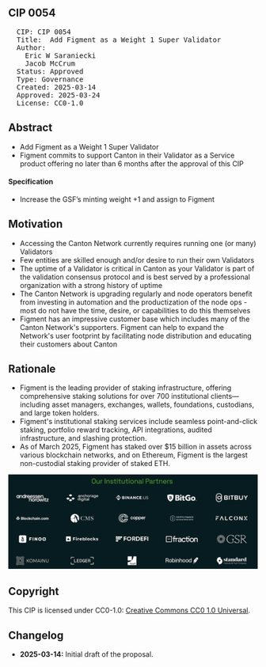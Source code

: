 ## CIP 0054

<pre>
  CIP: CIP 0054
  Title:  Add Figment as a Weight 1 Super Validator
  Author: 
    Eric W Saraniecki 
    Jacob McCrum
  Status: Approved 
  Type: Governance 
  Created: 2025-03-14
  Approved: 2025-03-24
  License: CC0-1.0
</pre>

## Abstract

* Add Figment as a Weight 1 Super Validator
* Figment commits to support Canton in their Validator as a Service product offering no later than 6 months after the approval of this CIP

#### Specification
* Increase the GSF’s minting weight +1 and assign to Figment


## Motivation

* Accessing the Canton Network currently requires running one (or many) Validators
* Few entities are skilled enough and/or desire to run their own Validators
* The uptime of a Validator is critical in Canton as your Validator is part of the validation consensus protocol and is best served by a professional organization with a strong history of uptime
* The Canton Network is upgrading regularly and node operators benefit from investing in automation and the productization of the node ops - most do not have the time, desire, or capabilities to do this themselves
* Figment has an impressive customer base which includes many of the Canton Network's supporters. Figment can help to expand the Network's user footprint by facilitating node distribution and educating their customers about Canton


## Rationale
* Figment is the leading provider of staking infrastructure, offering comprehensive staking solutions for over 700 institutional clients—including asset managers, exchanges, wallets, foundations, custodians, and large token holders.
* Figment's institutional staking services include seamless point-and-click staking, portfolio reward tracking, API integrations, audited infrastructure, and slashing protection.
* As of March 2025, Figment has staked over $15 billion in assets across various blockchain networks, and on Ethereum, Figment is the largest non-custodial staking provider of staked ETH.

![img](/cip-0054/cip-0054.png)

## Copyright

This CIP is licensed under CC0-1.0: [Creative Commons CC0 1.0 Universal](https://creativecommons.org/publicdomain/zero/1.0/).

## Changelog

* **2025-03-14:** Initial draft of the proposal.